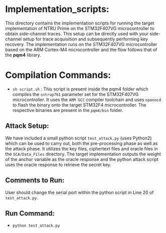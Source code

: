 # Implementation_scripts:

This directory contains the implementation scripts for running the target implementation of NTRU Prime on the STM32F407VG microcontroller to obtain side-channel traces. This setup can be directly used with your side-channel setup for trace acquisition and subsequently performing key recovery. The implementation runs on the STM32F407VG microcontroller based on the ARM Cortex-M4 microcontroller and the flow follows that of the **pqm4** library.

# Compilation Commands:

- `sh script.sh` : This script is present inside the pqm4 folder which compiles the `sntrup761` parameter set for the STM32F407VG microcontroller. It uses the `ARM GCC` compiler toolchain and uses `openocd` to flash the binary onto the target STM32F4 microcontroller. The respective binaries are present in the `pqm4/bin` folder.

## Attack Setup:

We have included a small python script `test_attack.py` (uses Python2) which can be used to carry out, both the pre-processing phase as well as the attack phase. It utilizes the key files, ciphertext files and oracle files in the `SCA/Data_Files` directory. The target implementation outputs the weight of the anchor variable as the oracle response and the python attack script uses the oracle response to retrieve the secret key.

## Comments to Run:

User should change the serial port within the python script in Line 20 of `test_attack.py`.

## Run Command:

- `python test_attack.py`

